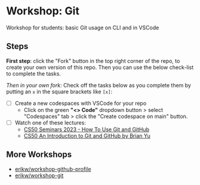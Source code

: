 # Workshop: Git
Workshop for students: basic Git usage on CLI and in VSCode


## Steps

**First step**: click the "Fork" button in the top right corner of the repo, to create your own version of this repo. Then you can use the below check-list to complete the tasks.

*Then in your own fork:* Check off the tasks below as you complete them by putting an `x` in the square brackets like `[x]`:
- [ ] Create a new codespaces with VSCode for your repo
  * Click on the green **"<> Code"** dropdown button > select "Codespaces" tab > click the "Create codespace on main" button.
- [ ] Watch one of these lectures:
  * [CS50 Seminars 2023 - How To Use Git and GitHub](https://www.youtube.com/watch?v=cspx7YSvp5Q)
  * [CS50 An Introduction to Git and GitHub by Brian Yu](https://www.youtube.com/watch?v=MJUJ4wbFm_A)



## More Workshops
* [erikw/workshop-github-profile](https://github.com/erikw/workshop-github-profile)
* [erikw/workshop-git](https://github.com/erikw/workshop-git)
